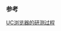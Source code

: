 ### 参考
[UC浏览器的研测过程](https://juejin.im/entry/5a7bd94af265da4e777f9745?utm_source=gold_browser_extension)